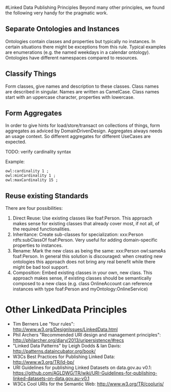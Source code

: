 #Linked Data Publishing Principles
Beyond many other principles, we found the following very handy for the pragmatic work.
 
## Separate Ontologies and Instances
Ontologies contain classes and properties but typically no instances. In certain situations there might be exceptions from this rule. Typical examples are enumerations (e.g. the named weekdays in a calendar ontology). Ontologies have different namespaces compared to resources.

## Classify Things
Form classes, give names and description to these classes.
Class names are described in singular.
Names are written as CamelCase.
Class names start with an uppercase character, properties with lowercase.

## Form Aggregates
In order to give hints for load/store/transact on collections of things, form aggregates as adviced by DomainDrivenDesign. Aggregates always needs an usage context. So different aggregates for different UseCases are expected. 

TODO: verify cardinality syntax

Example:
```owl
owl:cardinality 1 ;
owl:minCardinality 1 ;
owl:maxCardinality 15 ;
```

## Reuse existing Standards
There are four possibilities:
1. Direct Reuse: Use existing classes like foaf:Person. This approach makes sense for existing classes that already cover most, if not all, of the required functionalities.
2. Inheritance: Create sub-classes for specialization: xxx:Person rdfs:subClassOf foaf:Person. Very useful for adding domain-specific properties to instances.
3. Rename: Mark the new class as being the same: xxx:Person owl:sameAs foaf:Person. In general this solution is discouraged: when creating new ontologies this approach does not bring any real benefit while there might be bad tool support.
4. Composition: Embed existing classes in your own, new class. This approach makes sense, if existing classes should be semantically composed to a new class (e.g. class OnlineAccount can reference instances with type foaf:Person and myOntology:OnlineService)

# Other LinkedData Principles
* Tim Berners Lee "four rules": http://www.w3.org/DesignIssues/LinkedData.html
* Phil Archers "Recommended URI design and management principles": http://philarcher.org/diary/2013/uripersistence/#recs
* "Linked Data Patterns" by Leigh Dodds & Ian Davis: http://patterns.dataincubator.org/book/
* W3Cs Best Practices for Publishing Linked Data: http://www.w3.org/TR/ld-bp/
* URI Guidelines for publishing Linked Datasets on data.gov.au v0.1: https://github.com/AGLDWG/TR/wiki/URI-Guidelines-for-publishing-linked-datasets-on-data.gov.au-v0.1
* W3Cs Cool URIs for the Semantic Web: http://www.w3.org/TR/cooluris/